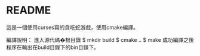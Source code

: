 # README #

這是一個使用curses寫的貪吃蛇游戲，使用cmake編譯。

編譯說明：
進入源代碼�根目錄
$ mkdir build
$ cmake ..
$ make
成功編譯之後程序在輸出在build目錄下的bin目錄下。